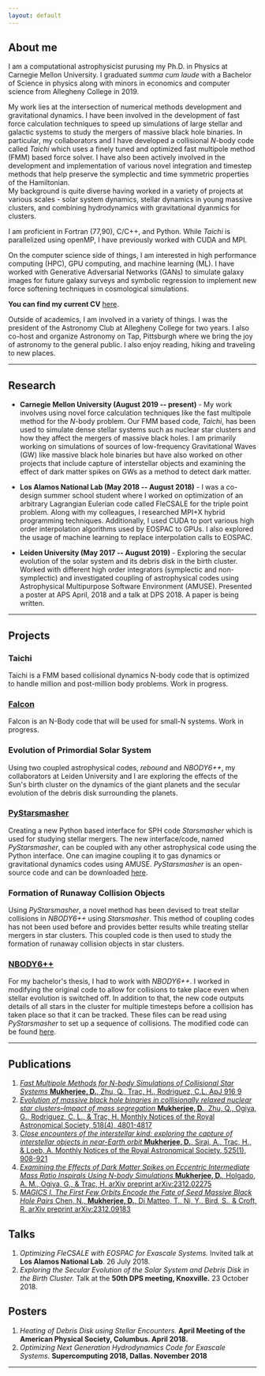 ```yaml
---
layout: default
---
```


## About me

I am a computational astrophysicist purusing my Ph.D. in Physics at Carnegie Mellon University. I graduated *summa cum laude* with a  Bachelor of Science in physics along with minors in economics and computer science from Allegheny College in 2019. 

My work lies at the intersection of numerical methods development and gravitational dynamics. I have been involved in the development of fast force calculation techniques to speed up simulations of large stellar and galactic systems to study the mergers of massive black hole binaries. In particular, my collaborators and I have developed a collisional *N*-body code called *Taichi* which uses a finely tuned and optimized fast multipole method (FMM) based force solver. I have also been actively involved in the development and implementation of various novel integration and timestep methods that help preserve the symplectic and time symmetric properties of the Hamiltonian.   
My background is quite diverse having worked in a variety of projects at various scales - solar system dynamics, stellar dynamics in young massive clusters, and combining hydrodynamics with gravitational dyanmics for clusters.

I am proficient in Fortran (77,90), C/C++, and Python. While *Taichi* is parallelized using openMP, I have previously worked with CUDA and MPI.

On the computer science side of things, I am interested in high performance computing (HPC), GPU computing, and machine learning (ML). I have worked with Generative Adversarial Networks (GANs) to simulate galaxy images for future galaxy surveys and symbolic regression to implement new force softening techniques in cosmological simulations.

**You can find my current CV** [here](/docs/CV_github.pdf).

Outside of academics, I am involved in a variety of things. I was the president of the Astronomy Club at Allegheny College for two years. I also co-host and organize Astronomy on Tap, Pittsburgh where we bring the joy of astronomy to the general public. I also enjoy reading, hiking and traveling to new places. 

* * *

## Research

* **Carnegie Mellon University (August 2019 -- present)** - My work involves using novel force calculation techniques like the fast multipole method for the *N*-body problem. Our FMM based code, *Taichi*, has been used to simulate dense stellar systems such as nuclear star clusters and how they affect the mergers of massive black holes. I am primarily working on simulations of sources of low-frequency Gravitational Waves (GW) like massive black hole binaries but have also worked on other projects that include capture of interstellar objects and examining the effect of dark matter spikes on GWs as a method to detect dark matter. 

* **Los Alamos National Lab (May 2018 -- August 2018)** - I was a co-design summer school student where I worked on optimization of an arbitrary Lagrangian Eulerian code called FleCSALE for the triple point problem. Along with my colleagues, I researched MPI+X hybrid programming techniques. Additionally, I used CUDA to port various high order interpolation algorithms used by EOSPAC to GPUs. I also explored the usage of machine learning to replace interpolation calls to EOSPAC. 

* **Leiden University (May 2017 -- August 2019)** - Exploring the secular evolution of the solar system and its debris disk in the birth cluster. Worked with different high order integrators (symplectic and non-symplectic) and investigated coupling of astrophysical codes using Astrophysical Multipurpose Software Environment (AMUSE). Presented a poster at APS April, 2018 and a talk at DPS 2018. A paper is being written.

* * *

##  Projects

### Taichi
Taichi is a FMM based collisional dynamics N-body code that is optimized to handle million and post-million body problems. Work in progress.

### [Falcon](https://github.com/dipto4/falcon)
Falcon is an N-Body code that will be used for small-N systems. Work in progress.

### Evolution of Primordial Solar System

Using two coupled astrophysical codes, _rebound_ and _NBODY6++_, my collaborators at Leiden University and I are exploring the effects of the Sun's birth cluster on the dynamics of the giant planets and the secular evolution of the debris disk surrounding the planets. 

### [PyStarsmasher](https://github.com/dipto4/PyStarsmasher)

Creating a new Python based interface for SPH code _Starsmasher_ which is used for studying stellar mergers. The new interface/code, named _PyStarsmasher_, can be coupled with any other astrophysical code using the Python interface. One can imagine coupling it to gas dynamics or gravitational dynamics codes using AMUSE. _PyStarsmasher_ is an open-source code and can be downloaded [here](https://github.com/dipto4/PyStarsmasher).

### Formation of Runaway Collision Objects

Using _PyStarsmasher_, a novel method has been devised to treat stellar collisions in _NBODY6++_ using _Starsmasher_. This method of coupling codes has not been used before and provides better results while treating stellar mergers in star clusters. This coupled code is then used to study the formation of runaway collision objects in star clusters. 

### [NBODY6++](https://github.com/dipto4/NBODY6_collision_detection)

For my bachelor's thesis, I had to work with _NBODY6++_. I worked in modifying the original code to allow for collisions to take place even when stellar evolution is switched off. In addition to that, the new code outputs details of all stars in the cluster for multiple timesteps before a collision has taken place so that it can be tracked. These files can be read using _PyStarsmasher_ to set up a sequence of collisions. The modified code can be found
[here](https://github.com/dipto4/NBODY6_collision_detection).

* * *

## Publications 
1. [_Fast Multipole Methods for N-body Simulations of Collisional Star Systems_ **Mukherjee, D.**, Zhu, Q., Trac, H., Rodriguez, C.L. ApJ 916 9](https://iopscience.iop.org/article/10.3847/1538-4357/ac03b2)
2. [_Evolution of massive black hole binaries in collisionally relaxed nuclear star clusters–Impact of mass segregation_  **Mukherjee, D.**, Zhu, Q., Ogiya, G., Rodriguez, C. L., & Trac, H. Monthly Notices of the Royal Astronomical Society, 518(4), 4801-4817](https://academic.oup.com/mnras/article-abstract/518/4/4801/6840259)
3. [_Close encounters of the interstellar kind: exploring the capture of interstellar objects in near-Earth orbit_  **Mukherjee, D.**, Siraj, A., Trac, H., & Loeb, A.  Monthly Notices of the Royal Astronomical Society, 525(1), 908-921](https://academic.oup.com/mnras/article-abstract/525/1/908/7233732)
4. [_Examining the Effects of Dark Matter Spikes on Eccentric Intermediate Mass Ratio Inspirals Using N-body Simulations_ **Mukherjee, D.**, Holgado, A. M., Ogiya, G., & Trac, H. arXiv preprint arXiv:2312.02275](https://arxiv.org/abs/2312.02275)
5. [_MAGICS I. The First Few Orbits Encode the Fate of Seed Massive Black Hole Pairs_ Chen, N., **Mukherjee, D.**, Di Matteo, T., Ni, Y., Bird, S., & Croft, R.  arXiv preprint arXiv:2312.09183](https://arxiv.org/abs/2312.09183)

## Talks
1. _Optimizing FleCSALE with EOSPAC for Exascale Systems._ Invited talk at **Los Alamos National Lab**. 26 July 2018.
2. _Exploring the Secular Evolution of the Solar System and Debris Disk in the Birth Cluster._ Talk at the **50th DPS meeting, Knoxville.** 23 October 2018.

## Posters
1. _Heating of Debris Disk using Stellar Encounters._ **April Meeting of the American Physical Society,
Columbus. April 2018.**
2. _Optimizing Next Generation Hydrodynamics Code for Exascale Systems._ **Supercomputing 2018, Dallas. November 2018**


* * *

